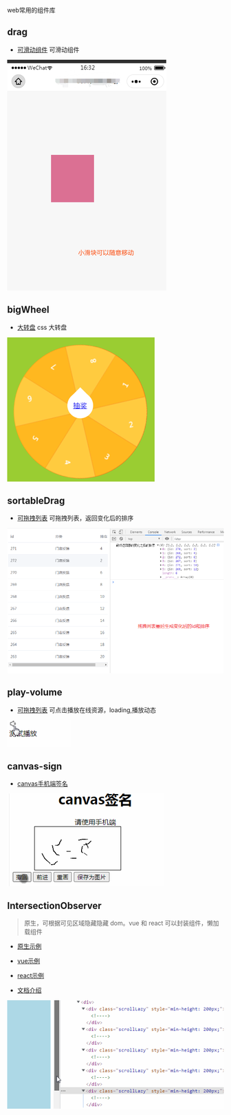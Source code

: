 web常用的组件库

## drag
- [可滑动组件](./drag/index.html)
可滑动组件

![](./drag/drag.png)

## bigWheel
- [大转盘](./bigWheel/index.html)
css 大转盘

![](./bigWheel/wheel.png)
## sortableDrag
- [可拖拽列表](./sortableDrag/index.html)
可拖拽列表，返回变化后的排序

![](./sortableDrag/sortable.png)
## play-volume
- [可拖拽列表](./play-volume/index.html)
  可点击播放在线资源，loading,播放动态

![](./play-volume/play-tts-mp3.gif)
## canvas-sign
- [canvas手机端签名](./canvas-sign/index.html)


![](./canvas-sign/canvas.gif)

## IntersectionObserver
> 原生，可根据可见区域隐藏隐藏 dom。vue 和 react 可以封装组件，懒加载组件

- [原生示例](./IntersectionObserver/index.html)
- [vue示例](./IntersectionObserver/index-vue.html)
- [react示例](./IntersectionObserver/index-react.html)

- [文档介绍](https://weibozzz.github.io/JS/Api/IntersectionObserver.html)

![](./IntersectionObserver/observer.gif)
